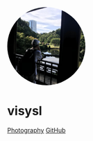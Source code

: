 <img width="180px" style="border-radius: 50%" bor src="img/avatar.jpg">

# visysl

[Photography](<https://yslphotos.com>)
[GitHub](<https://github.com/yslib>)
